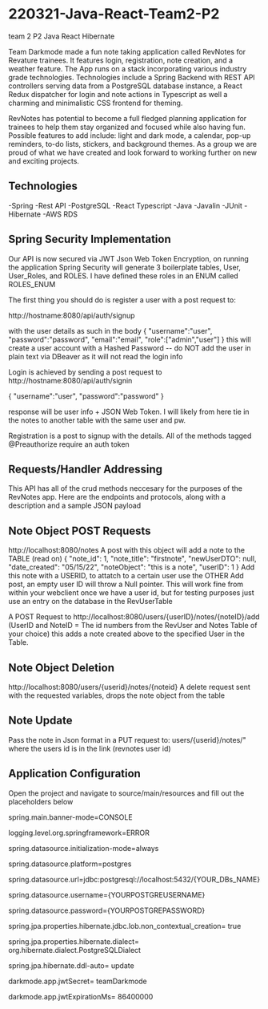 # 220321-Java-React-Team2-P2
team 2 P2 Java React Hibernate

Team Darkmode made a fun note taking application called RevNotes for Revature trainees. It features login, registration, note creation, and a weather feature. The App runs on a stack incorporating various industry grade technologies. Technologies include a Spring Backend with REST APl controllers serving data from a PostgreSQL database instance, a React Redux dispatcher for login and note actions in Typescript as well a charming and minimalistic CSS frontend for theming. 

RevNotes has potential to become a full fledged planning application for trainees to help them stay organized and focused while also having fun. Possible features to add include: light and dark mode, a calendar, pop-up reminders, to-do lists, stickers, and background themes. As a group we are proud of what we have created and look forward to working further on new and exciting projects.

## Technologies

-Spring
-Rest API
-PostgreSQL
-React Typescript
-Java
-Javalin
-JUnit
-Hibernate
-AWS RDS

## Spring Security Implementation
Our API is now secured via JWT Json Web Token Encryption, on running the application Spring Security will generate 3 boilerplate tables, User, User_Roles, and ROLES. I have defined these roles in an ENUM called ROLES_ENUM


The first thing you should do is register a user with a post request to:

http://hostname:8080/api/auth/signup

with the user details as such in the body 
{
"username":"user",
"password":"password",
"email":"email",
"role":["admin","user"]
}
this will create a user account with a Hashed Password -- do NOT add the user in plain text via DBeaver as it will not read the login info




Login is achieved by sending a post request to http://hostname:8080/api/auth/signin

{
"username":"user",
"password":"password"
}

response will be user info + JSON Web Token. I will likely from here tie in the notes to another table with the same user and pw. 

Registration is a post to signup with the details.
All of the methods tagged @Preauthorize require an auth token




## Requests/Handler Addressing

This API has all of the crud methods neccesary for the purposes of the RevNotes app. Here are the endpoints and protocols, along with a description and a sample JSON payload


## Note Object POST Requests
http://localhost:8080/notes
A post with this object will add a note to the TABLE (read on)
                {
                "note_id": 1,
                "note_title": "firstnote",
                "newUserDTO": null,
                "date_created": "05/15/22",
                "noteObject": "this is a note",
                "userID": 1
                }
 Add this note with a USERID, to attatch to a certain user use the OTHER Add post, an empty user ID will throw a Null pointer. This will work fine from within your webclient once we have a user id, but for testing purposes just use an entry on the database in the RevUserTable
 

A POST Request to 
http://localhost:8080/users/{userID}/notes/{noteID}/add
(UserID and NoteID = The id numbers from the RevUser and Notes Table of your choice)
this adds a note created above to the specified User in the Table.

## Note Object Deletion
http://localhost:8080/users/{userid}/notes/{noteid}
A delete request sent with the requested variables, drops the note object from the table

## Note Update
Pass the note in Json format in a PUT request to:
users/{userid}/notes/"
where the users id is in the link (revnotes user id)



## Application Configuration 
Open the project and navigate to source/main/resources and fill out the placeholders below

spring.main.banner-mode=CONSOLE

logging.level.org.springframework=ERROR

spring.datasource.initialization-mode=always

spring.datasource.platform=postgres

spring.datasource.url=jdbc:postgresql://localhost:5432/{YOUR_DBs_NAME}

spring.datasource.username={YOURPOSTGREUSERNAME}

spring.datasource.password={YOURPOSTGREPASSWORD}

spring.jpa.properties.hibernate.jdbc.lob.non_contextual_creation= true

spring.jpa.properties.hibernate.dialect= org.hibernate.dialect.PostgreSQLDialect

spring.jpa.hibernate.ddl-auto= update

darkmode.app.jwtSecret= teamDarkmode

darkmode.app.jwtExpirationMs= 86400000



